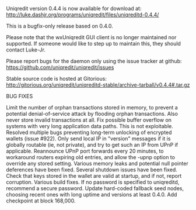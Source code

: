 Uniqredit version 0.4.4 is now available for download at:
http://luke.dashjr.org/programs/uniqredit/files/uniqreditd-0.4.4/

This is a bugfix-only release based on 0.4.0.

Please note that the wxUniqredit GUI client is no longer maintained nor supported. If someone would like to step up to maintain this, they should contact Luke-Jr.

Please report bugs for the daemon only using the issue tracker at github:
https://github.com/uniqredit/uniqredit/issues

Stable source code is hosted at Gitorious:
http://gitorious.org/uniqredit/uniqreditd-stable/archive-tarball/v0.4.4#.tar.gz

BUG FIXES

Limit the number of orphan transactions stored in memory, to prevent a potential denial-of-service attack by flooding orphan transactions. Also never store invalid transactions at all.
Fix possible buffer overflow on systems with very long application data paths. This is not exploitable.
Resolved multiple bugs preventing long-term unlocking of encrypted wallets (issue #922).
Only send local IP in "version" messages if it is globally routable (ie, not private), and try to get such an IP from UPnP if applicable.
Reannounce UPnP port forwards every 20 minutes, to workaround routers expiring old entries, and allow the -upnp option to override any stored setting.
Various memory leaks and potential null pointer deferences have been
fixed.
Several shutdown issues have been fixed.
Check that keys stored in the wallet are valid at startup, and if not,
report corruption.
Various build fixes.
If no password is specified to uniqreditd, recommend a secure password.
Update hard-coded fallback seed nodes, choosing recent ones with long uptime and versions at least 0.4.0.
Add checkpoint at block 168,000.

